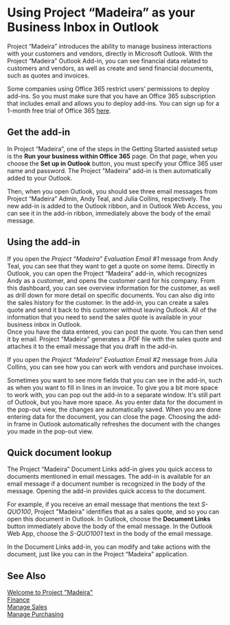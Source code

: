 <properties
	pageTitle="Using Project “Madeira” as your Business Inbox in Outlook | Project “Madeira”a"
    description="Using Project “Madeira” as your Business Inbox in Outlook" 
	services="project-madeira" 
	documentationCenter=""
	authors="edupont04"/>
<tags
    ms.service="project-madeira"
    ms.topic="article"
    ms.author="edupont04" />
	
# Using Project “Madeira” as your Business Inbox in Outlook
Project “Madeira” introduces the ability to manage business interactions with your customers and vendors, directly in Microsoft Outlook. With the Project “Madeira” Outlook Add-in, you can see financial data related to customers and vendors, as well as create and send financial documents, such as quotes and invoices.  

Some companies using Office 365 restrict users’ permissions to deploy add-ins. So you must make sure that you have an Office 365 subscription that includes email and allows you to deploy add-ins. You can sign up for a 1-month free trial of Office 365 [here](https://products.office.com/try).  

## Get the add-in
In Project “Madeira”, one of the steps in the Getting Started assisted setup is the **Run your business within Office 365** page. On that page, when you choose the **Set up in Outlook** button, you must specify your Office 365 user name and password. The Project "Madeira" add-in is then automatically added to your Outlook.  

Then, when you open Outlook, you should see three email messages from Project “Madeira” Admin, Andy Teal, and Julia Collins, respectively. The new add-in is added to the Outlook ribbon, and in Outlook Web Access, you can see it in the add-in ribbon, immediately above the body of the email message.  

## Using the add-in
If you open the *Project “Madeira” Evaluation Email #1* message from Andy Teal, you can see that they want to get a quote on some items. Directly in Outlook, you can open the Project “Madeira” add-in, which recognizes Andy as a customer, and opens the customer card for his company. From this dashboard, you can see overview information for the customer, as well as drill down for more detail on specific documents. You can also dig into the sales history for the customer.
In the add-in, you can create a sales quote and send it back to this customer without leaving Outlook. All of the information that you need to send the sales quote is available in your business inbox in Outlook.  
Once you have the data entered, you can post the quote. You can then send it by email. Project "Madeira" generates a .PDF file with the sales quote and attaches it to the email message that you draft in the add-in.  
  
If you open the *Project “Madeira” Evaluation Email #2* message from Julia Collins, you can see how you can work with vendors and purchase invoices.  

Sometimes you want to see more fields that you can see in the add-in, such as when you want to fill in lines in an invoice. To give you a bit more space to work with, you can pop out the add-in to a separate window. It's still part of Outlook, but you have more space. As you enter data for the document in the pop-out view, the changes are automatically saved. When you are done entering data for the document, you can close the page. Choosing the add-in frame in Outlook automatically refreshes the document with the changes you made in the pop-out view.  
  
## Quick document lookup
The Project “Madeira” Document Links add-in gives you quick access to documents mentioned in email messages. The add-in is available for an email message if a document number is recognized in the body of the message. Opening the add-in provides quick access to the document.  
  
For example, if you receive an email message that mentions the text *S-QUO100*, Project "Madeira" identifies that as a sales quote, and so you can open this document in Outlook. In Outlook, choose the **Document Links** button immediately above the body of the email message. In the Outlook Web App, choose the *S-QUO1001* text in the body of the email message.  
  
In the Document Links add-in, you can modify and take actions with the document, just like you can in the Project “Madeira” application.

## See Also
[Welcome to Project "Madeira"](madeira-get-started.md)  
[Finance](finance.md)  
[Manage Sales](sales-manage-sales.md)  
[Manage Purchasing](purchasing-manage-purchasing.md)  
